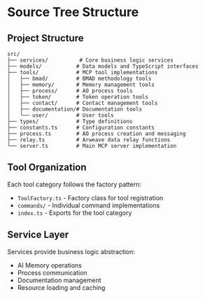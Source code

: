 # Source Tree Structure

## Project Structure

```
src/
├── services/          # Core business logic services
├── models/           # Data models and TypeScript interfaces
├── tools/            # MCP tool implementations
│   ├── bmad/         # BMAD methodology tools
│   ├── memory/       # Memory management tools
│   ├── process/      # AO process tools
│   ├── token/        # Token operation tools
│   ├── contact/      # Contact management tools
│   ├── documentation/# Documentation tools
│   └── user/         # User tools
├── types/            # Type definitions
├── constants.ts      # Configuration constants
├── process.ts        # AO process creation and messaging
├── relay.ts          # Arweave data relay functions
└── server.ts         # Main MCP server implementation
```

## Tool Organization

Each tool category follows the factory pattern:
- `ToolFactory.ts` - Factory class for tool registration
- `commands/` - Individual command implementations  
- `index.ts` - Exports for the tool category

## Service Layer

Services provide business logic abstraction:
- AI Memory operations
- Process communication
- Documentation management
- Resource loading and caching